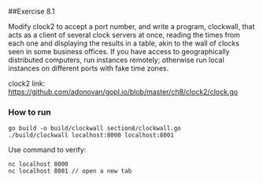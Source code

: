##Exercise 8.1 

Modify clock2 to accept a port number, and write a program, clockwall, that acts
as a client of several clock servers at once, reading the times from each one
and displaying the results in a table, akin to the wall of clocks seen in some
business offices. If you have access to geographically distributed computers,
run instances remotely; otherwise run local instances on different ports with
fake time zones.

clock2 link: https://github.com/adonovan/gopl.io/blob/master/ch8/clock2/clock.go

### How to run
```
go build -o build/clockwall section8/clockwall.go
./build/clockwall localhost:8000 localhost:8001
```
Use command to verify:
```
nc localhost 8000
nc localhost 8001 // open a new tab
```